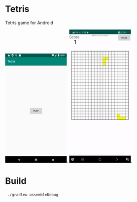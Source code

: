 # Tetris

Tetris game for Android

<img src="images/game_start.png" width="200">.  <img src="images/tetrisgif.gif" width="200">.


# Build
```bash
 ./gradlew assembleDebug
```
